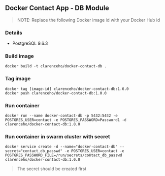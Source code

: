 Docker Contact App - DB Module
------------------------------

> NOTE: Replace the following Docker image id with your Docker Hub id

### Details
- PostgreSQL 9.6.3

### Build image
    docker build -t clarenceho/docker-contact-db .

### Tag image
    docker tag [image-id] clarenceho/docker-contact-db:1.0.0
    docker push clarenceho/docker-contact-db:1.0.0

### Run container
    docker run --name docker-contact-db -p 5432:5432 -e POSTGRES_USER=contact -e POSTGRES_PASSWORD=Password1 -d clarenceho/docker-contact-db:1.0.0
    
### Run container in swarm cluster with secret
    docker service create -d --name="docker-contact-db" --secret="contact_db_passwd" -e POSTGRES_USER=contact -e POSTGRES_PASSWORD_FILE=/run/secrets/contact_db_passwd clarenceho/docker-contact-db:1.0.0
> The secret should be created first

